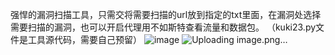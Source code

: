 强悍的漏洞扫描工具，只需交将需要扫描的url放到指定的txt里面，在漏洞处选择需要扫描的漏洞，也可以开启代理用不如斯特查看流量和数据包。 （kuki23.py文件是工具源代码，需要自己预留）
![image](https://github.com/kukily/kuki/assets/156706190/37bb7716-3f99-4697-a6c3-83ceccd2d408)
![Uploading image.png…]()


